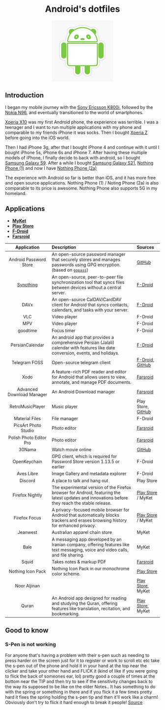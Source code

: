 <h1 align="center">Android's dotfiles</h1>

<p align="center">
    <img src="./banner.jpg" height="200px">
</p>

## Introduction

I began my mobile journey with the [Sony Ericsson K800i](https://en.wikipedia.org/wiki/Sony_Ericsson_K800i),
followed by the [Nokia N96](https://en.wikipedia.org/wiki/Nokia_N96), and eventually transitioned
to the world of smartphones.

[Xperia X10](https://en.wikipedia.org/wiki/Sony_Ericsson_Xperia_X10) was my first Android phone, the experience was terrible.
I was a teenager and I want to run multiple applications with my phone and comparable to my friends iPhone it was socks.
Then I bought [Xperia Z](https://en.wikipedia.org/wiki/Sony_Xperia_Z) before going into the iOS world.

Then I had iPhone 3g, after that I bought iPhone 4 and continue with it until I bought iPhone 5s, iPhone 6s and iPhone 7.
After having these multiple models of iPhone, I finally decide to back with android, so I bought [Samsung Galaxy S9](https://en.wikipedia.org/wiki/Samsung_Galaxy_S9).
After a while I bought [Samsung Galaxy S21](https://en.wikipedia.org/wiki/Samsung_Galaxy_S21), [Nothing Phone (1)](https://en.wikipedia.org/wiki/Nothing_Phone_1)
and now I have [Nothing Phone (2a)](https://en.wikipedia.org/wiki/Nothing_Phone_2a)

The experience with Android so far is better than iOS, and it has more free and open source applications.
Nothing Phone (1) / Noting Phone (2a) is also comparable to its price is awesome. Nothing Phone also supports 5G in my homeland.

## Applications

- [**MyKet**](https://myket.ir/)
- [**Play Store**](https://play.google.com/)
- [**F-Droid**](https://f-droid.org/)
- [**Farsroid**](https://www.farsroid.com/)

|                Application                | Description                                                                                                                                          | Sources                                                                                                                           |
| :---------------------------------------: | :--------------------------------------------------------------------------------------------------------------------------------------------------- | :-------------------------------------------------------------------------------------------------------------------------------- |
|          Android Password Store           | An open-source password manager that securely stores and manages passwords using GPG encryption. (based on [`gopass`](https://github.com/gopasspw/)) | [GitHub](https://github.com/android-password-store/Android-Password-Store)                                                        |
| [Syncthing](https://github.com/syncthing) | An open-source, peer-to-peer file synchronization tool that syncs files between devices without a central server.                                    | [F-Droid](https://f-droid.org/en/packages/com.nutomic.syncthingandroid/)                                                          |
|                   DAVx                    | An open-source CalDAV/CardDAV client for Android that syncs contacts, calendars, and tasks with your server.                                         | [F-Droid](https://f-droid.org/packages/at.bitfire.davdroid/)                                                                      |
|                    VLC                    | Video player                                                                                                                                         | F-Droid                                                                                                                           |
|                    MPV                    | Video player                                                                                                                                         | F-Droid                                                                                                                           |
|                 goodtime                  | Focus timer                                                                                                                                          | F-Droid                                                                                                                           |
|              PersianCalendar              | An android app that provides a comprehensive Persian (Jalali) calendar with features like date conversion, events, and holidays.                     | [F-Droid](https://f-droid.org/en/packages/com.byagowi.persiancalendar/)                                                           |
|               Telegram FOSS               | Open-source telegram client                                                                                                                          | [F-Droid](https://f-droid.org/en/packages/org.telegram.messenger/), [GitHub](https://github.com/Telegram-FOSS-Team/Telegram-FOSS) |
|                   Xodo                    | A feature-rich PDF reader and editor for Android that allows users to view, annotate, and manage PDF documents.                                      | [Farsroid](https://www.farsroid.com/xodo-pdf-reader-annotator/)                                                                   |
|         Advanced Download Manager         | An Android Download manager                                                                                                                          | [Farsroid](https://www.farsroid.com/advanced-download-manager-pro/)                                                               |
|             RetroMusicPlayer              | Music player                                                                                                                                         | Play Store, [GitHub](https://github.com/RetroMusicPlayer/RetroMusicPlayer)                                                        |
|              Material Files               | File manager                                                                                                                                         | F-Droid                                                                                                                           |
|           PicsArt Photo Studio            | Photo editor                                                                                                                                         | [Farsroid](https://www.farsroid.com/picsart-photo-studio/)                                                                        |
|          Polish Photo Editor Pro          | Photo editor                                                                                                                                         | [Farsroid](https://www.farsroid.com/photo-editor-pro-polish/)                                                                     |
|                  30Nama                   | Watch movie online                                                                                                                                   | [GitHub](https://github.com/Mr30nama/30nama-Android)                                                                              |
|               OpenKeychain                | GPG client, which is required for Password Store version 1.13.5 or earlier                                                                           | F-Droid                                                                                                                           |
|                Aves Libre                 | Image Gallery and metadata explorer                                                                                                                  | F-Droid                                                                                                                           |
|                  Discord                  | A place to talk and hang out                                                                                                                         | Play Store                                                                                                                        |
|              Firefox Nightly              | The experimental version of the Firefox browser for Android, featuring the latest updates and innovations before they reach the stable release.      | [Play Store](https://play.google.com/store/apps/details?id=org.mozilla.fenix) / MyKet                                             |
|               Firefox Focus               | A privacy-focused mobile browser for Android that automatically blocks trackers and erases browsing history for enhanced privacy.                    | [Play Store](https://play.google.com/store/apps/details?id=org.mozilla.focus) / MyKet                                             |
|                 Jeanwest                  | Australian apparel chain store                                                                                                                       | MyKet                                                                                                                             |
|                   Bale                    | A messaging app developed by an Iranian company, offering features like text messaging, voice and video calls, and file sharing.                     | MyKet                                                                                                                             |
|                   Squid                   | Takes notes & markup PDF                                                                                                                             | [Farsroid](https://www.farsroid.com/squid-premium-formerly-papyrus/)                                                              |
|             Nothing Icon Pack             | Nothing Icon Pack in our monochrome color scheme.                                                                                                    | [Play Store](https://play.google.com/store/apps/details?id=com.nothing.icon)                                                      |
|               Noor Aljinan                |                                                                                                                                                      | [Play Store](https://play.google.com/store/apps/details?id=org.crcis.mafatih), MyKet                                              |
|                   Quran                   | An Android app designed for reading and studying the Quran, offering features like translation, recitation, and bookmarking.                         | [Play Store](https://play.google.com/store/apps/details?id=org.crcis.quran), MyKet                                                |

## Good to know

### S-Pen is not working

For anyone that's having a problem with their s-pen such as needing to press harder on the screen just for it to register or work to scroll etc etc take the s-pen out of the phone and hold it in your hand
at the top near the clicker and take your other hand and FLICK it (kind of like if you were going to flick the back of someones ear, lol) pretty good a couple of times at the bottom near the TIP and then
try to see if the sensitivity changes back to the way its supposed to be like on the older Notes.. It has something to do with the spring or something in there and if you flick it a few times pretty hard
it fixes the spring holding the s-pen tip and then it'll work like a charm! Obviously don't try to flick it hard enough to break it people! [Source](https://xdaforums.com/t/s-pen-sensitivity-fix.4159589/)
